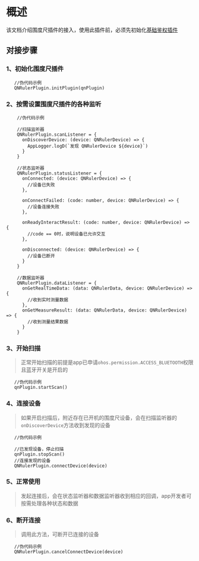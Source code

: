 # 概述

该文档介绍围度尺插件的接入，使用此插件前，必须先初始化[基础鉴权插件](../../QNPlugin/Doc/QNPluginDoc.md)

## 对接步骤

### 1、初始化围度尺插件

```
   //伪代码示例
   QNRulerPlugin.initPlugin(qnPlugin)
```

### 2、按需设置围度尺插件的各种监听

```
    //伪代码示例
    
    //扫描监听器
    QNRulerPlugin.scanListener = {
      onDiscoverDevice: (device: QNRulerDevice) => {
        AppLogger.logD(`发现 QNRulerDevice ${device}`)
      }
    }

    //状态监听器
    QNRulerPlugin.statusListener = {
      onConnected: (device: QNRulerDevice) => {
        //设备已失败
      },

      onConnectFailed: (code: number, device: QNRulerDevice) => {
        //设备连接失败
      },

      onReadyInteractResult: (code: number, device: QNRulerDevice) => {
        //code == 0时，说明设备已允许交互
      },

      onDisconnected: (device: QNRulerDevice) => {
        //设备已断开
      }
    }

    //数据监听器
    QNRulerPlugin.dataListener = {
      onGetRealTimeData: (data: QNRulerData, device: QNRulerDevice) => {
        //收到实时测量数据
      },
      onGetMeasureResult: (data: QNRulerData, device: QNRulerDevice) => {
        //收到测量结果数据
      }
    }
```

### 3、开始扫描

> 正常开始扫描的前提是app已申请`ohos.permission.ACCESS_BLUETOOTH`权限且蓝牙开关是开启的

```
   //伪代码示例
   qnPlugin.startScan()
```

### 4、连接设备

> 如果开启扫描后，附近存在已开机的围度尺设备，会在扫描监听器的`onDiscoverDevice`方法收到发现的设备

```
   //伪代码示例
   
   //已发现设备，停止扫描
   qnPlugin.stopScan()
   //连接发现的设备
   QNRulerPlugin.connectDevice(device)
```

### 5、正常使用

> 发起连接后，会在状态监听器和数据监听器收到相应的回调，app开发者可按需处理各种状态和数据

### 6、断开连接

> 调用此方法，可断开已连接的设备

```
   //伪代码示例
   QNRulerPlugin.cancelConnectDevice(device)
```